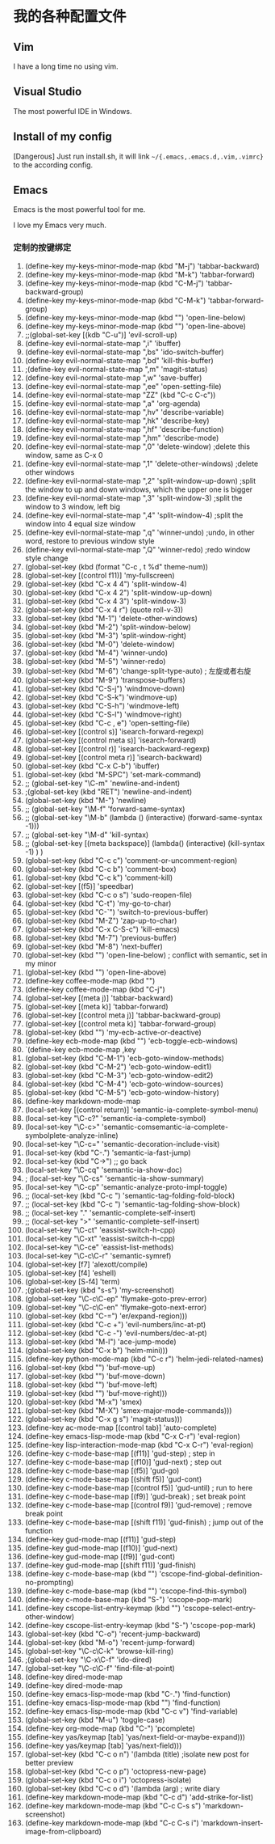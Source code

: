 # 我的各种配置文件

## Vim
I have a long time no using vim.

## Visual Studio
The most powerful IDE in Windows.

## Install of my config
[Dangerous] Just run install.sh, it will link `~/{.emacs,.emacs.d,.vim,.vimrc}` to the according config.

## Emacs
Emacs is the most powerful tool for me.

I love my Emacs very much.

### 定制的按键绑定 ###

1. (define-key my-keys-minor-mode-map (kbd "M-j") 'tabbar-backward)
1. (define-key my-keys-minor-mode-map (kbd "M-k") 'tabbar-forward)
1. (define-key my-keys-minor-mode-map (kbd "C-M-j") 'tabbar-backward-group)
1. (define-key my-keys-minor-mode-map (kbd "C-M-k") 'tabbar-forward-group)
1. (define-key my-keys-minor-mode-map (kbd "<C-return>") 'open-line-below)
1. (define-key my-keys-minor-mode-map (kbd "<C-S-return>") 'open-line-above)
1. ;;(global-set-key [(kdb "C-u")] 'evil-scroll-up)
1. (define-key evil-normal-state-map ",i" 'ibuffer)
1. (define-key evil-normal-state-map ",bs" 'ido-switch-buffer)
1. (define-key evil-normal-state-map ",bd" 'kill-this-buffer)
1. ;(define-key evil-normal-state-map ",m" 'magit-status)
1. (define-key evil-normal-state-map ",w" 'save-buffer)
1. (define-key evil-normal-state-map ",ee" 'open-setting-file)
1. (define-key evil-normal-state-map "ZZ" (kbd "C-c C-c"))
1. (define-key evil-normal-state-map ",a" 'org-agenda)
1. (define-key evil-normal-state-map ",hv" 'describe-variable)
1. (define-key evil-normal-state-map ",hk" 'describe-key)
1. (define-key evil-normal-state-map ",hf" 'describe-function)
1. (define-key evil-normal-state-map ",hm" 'describe-mode)
1. (define-key evil-normal-state-map ",0" 'delete-window)         ;delete this window, same as C-x 0 
1. (define-key evil-normal-state-map ",1" 'delete-other-windows)  ;delete other windows
1. (define-key evil-normal-state-map ",2" 'split-window-up-down)  ;split the window to up and down windows, which the upper one is bigger
1. (define-key evil-normal-state-map ",3" 'split-window-3)        ;split the window to 3 window, left big
1. (define-key evil-normal-state-map ",4" 'split-window-4)        ;split the window into 4 equal size window
1. (define-key evil-normal-state-map ",q" 'winner-undo)	       ;undo, in other word, restore to previous window style
1. (define-key evil-normal-state-map ",Q" 'winner-redo)	       ;redo window style change
1. (global-set-key (kbd (format "C-c , t %d" theme-num))
1. (global-set-key [(control f11)] 'my-fullscreen)
1. (global-set-key (kbd "C-x 4 4") 'split-window-4)
1. (global-set-key (kbd "C-x 4 2") 'split-window-up-down)
1. (global-set-key (kbd "C-x 4 3") 'split-window-3)
1. (global-set-key (kbd "C-x 4 r")  (quote roll-v-3))
1. (global-set-key (kbd "M-1") 'delete-other-windows)
1. (global-set-key (kbd "M-2") 'split-window-below)
1. (global-set-key (kbd "M-3") 'split-window-right)
1. (global-set-key (kbd "M-0") 'delete-window)
1. (global-set-key (kbd "M-4") 'winner-undo)
1. (global-set-key (kbd "M-5") 'winner-redo)
1. (global-set-key (kbd "M-6") 'change-split-type-auto) ; 左旋或者右旋
1. (global-set-key (kbd "M-9") 'transpose-buffers)
1. (global-set-key (kbd "C-S-j") 'windmove-down)
1. (global-set-key (kbd "C-S-k") 'windmove-up)
1. (global-set-key (kbd "C-S-h") 'windmove-left)
1. (global-set-key (kbd "C-S-l") 'windmove-right)
1. (global-set-key (kbd "C-c , e") 'open-setting-file)
1. (global-set-key [(control s)] 'isearch-forward-regexp)
1. (global-set-key [(control meta s)] 'isearch-forward)
1. (global-set-key [(control r)] 'isearch-backward-regexp)
1. (global-set-key [(control meta r)] 'isearch-backward)
1. (global-set-key (kbd "C-x C-b") 'ibuffer)
1. (global-set-key (kbd "M-SPC") 'set-mark-command)
1. ;; (global-set-key "\C-m" 'newline-and-indent)
1. ;(global-set-key (kbd "RET") 'newline-and-indent)
1. (global-set-key (kbd "M-<return>") 'newline)
1. ;; (global-set-key "\M-f" 'forward-same-syntax)
1. ;; (global-set-key "\M-b" (lambda () (interactive) (forward-same-syntax -1)))
1. ;; (global-set-key "\M-d" 'kill-syntax)
1. ;; (global-set-key [(meta backspace)] (lambda() (interactive) (kill-syntax -1) ) )
1. (global-set-key (kbd "C-c c") 'comment-or-uncomment-region)
1. (global-set-key (kbd "C-c b") 'comment-box)
1. (global-set-key (kbd "C-c k") 'comment-kill)
1. (global-set-key [(f5)] 'speedbar)
1. (global-set-key (kbd "C-c o s") 'sudo-reopen-file)
1. (global-set-key (kbd "C-t") 'my-go-to-char)
1. (global-set-key (kbd "C-`") 'switch-to-previous-buffer)
1. (global-set-key (kbd "M-Z") 'zap-up-to-char)
1. (global-set-key (kbd "C-x C-S-c") 'kill-emacs)
1. (global-set-key (kbd "M-7") 'previous-buffer)
1. (global-set-key (kbd "M-8") 'next-buffer)
1. (global-set-key (kbd "<C-return>") 'open-line-below) ; conflict with semantic, set in my minor
1. (global-set-key (kbd "<C-S-return>") 'open-line-above)
1. (define-key coffee-mode-map (kbd "<f7>")
1. (define-key coffee-mode-map (kbd "C-j")
1. (global-set-key [(meta j)] 'tabbar-backward)
1. (global-set-key [(meta k)] 'tabbar-forward)
1. (global-set-key [(control meta j)] 'tabbar-backward-group)
1. (global-set-key [(control meta k)] 'tabbar-forward-group)
1. (global-set-key (kbd "<C-f1>") 'my-ecb-active-or-deactive)
1. (define-key ecb-mode-map (kbd "<C-f2>") 'ecb-toggle-ecb-windows)
1. `(define-key ecb-mode-map ,key
1. (global-set-key (kbd "C-M-1") 'ecb-goto-window-methods)
1. (global-set-key (kbd "C-M-2") 'ecb-goto-window-edit1)
1. (global-set-key (kbd "C-M-3") 'ecb-goto-window-edit2)
1. (global-set-key (kbd "C-M-4") 'ecb-goto-window-sources)
1. (global-set-key (kbd "C-M-5") 'ecb-goto-window-history)
1. (define-key markdown-mode-map
1. (local-set-key [(control return)] 'semantic-ia-complete-symbol-menu)
1. (local-set-key "\C-c?" 'semantic-ia-complete-symbol)
1. (local-set-key "\C-c>" 'semantic-comsemantic-ia-complete-symbolplete-analyze-inline)
1. (local-set-key "\C-c=" 'semantic-decoration-include-visit)
1. (local-set-key (kbd "C-.") 'semantic-ia-fast-jump)
1. (local-set-key (kbd "C->")  ;; go back
1. (local-set-key "\C-cq" 'semantic-ia-show-doc)
1. ;  (local-set-key "\C-cs" 'semantic-ia-show-summary)
1. (local-set-key "\C-cp" 'semantic-analyze-proto-impl-toggle)
1. ;;  (local-set-key (kbd "C-c <left>") 'semantic-tag-folding-fold-block)
1. ;;  (local-set-key (kbd "C-c <right>") 'semantic-tag-folding-show-block)
1. ;; (local-set-key "." 'semantic-complete-self-insert)
1. ;; (local-set-key ">" 'semantic-complete-self-insert)
1. (local-set-key "\C-ct" 'eassist-switch-h-cpp)
1. (local-set-key "\C-xt" 'eassist-switch-h-cpp)
1. (local-set-key "\C-ce" 'eassist-list-methods)
1. (local-set-key "\C-c\C-r" 'semantic-symref)
1. (global-set-key [f7] 'alexott/compile)
1. (global-set-key [f4] 'eshell)
1. (global-set-key [S-f4] 'term)
1. ;(global-set-key (kbd "s-s") 'my-screenshot)
1. (global-set-key "\C-c\C-ep" 'flymake-goto-prev-error)
1. (global-set-key "\C-c\C-en" 'flymake-goto-next-error)
1. (global-set-key (kbd "C-=") 'er/expand-region)))
1. (global-set-key (kbd "C-c +") 'evil-numbers/inc-at-pt)
1. (global-set-key (kbd "C-c -") 'evil-numbers/dec-at-pt)
1. (global-set-key (kbd "M-l") 'ace-jump-mode)
1. (global-set-key (kbd "C-x b") 'helm-mini)))
1. (define-key python-mode-map (kbd "C-c r") 'helm-jedi-related-names)
1. (global-set-key (kbd "<C-S-up>")     'buf-move-up)
1. (global-set-key (kbd "<C-S-down>")   'buf-move-down)
1. (global-set-key (kbd "<C-S-left>")   'buf-move-left)
1. (global-set-key (kbd "<C-S-right>")  'buf-move-right)))
1. (global-set-key (kbd "M-x") 'smex)
1. (global-set-key (kbd "M-X") 'smex-major-mode-commands)))
1. (global-set-key (kbd "C-x g s") 'magit-status)))
1. (define-key ac-mode-map [(control tab)] 'auto-complete)
1. (define-key emacs-lisp-mode-map (kbd "C-x C-r") 'eval-region)
1. (define-key lisp-interaction-mode-map (kbd "C-x C-r") 'eval-region)
1. (define-key c-mode-base-map [(f11)] 'gud-step) ; step in
1. (define-key c-mode-base-map [(f10)] 'gud-next) ; step out
1. (define-key c-mode-base-map [(f5)] 'gud-go)
1. (define-key c-mode-base-map [(shift f5)] 'gud-cont)
1. (define-key c-mode-base-map [(control f5)] 'gud-until) ; run to here
1. (define-key c-mode-base-map [(f9)] 'gud-break) ; set break point
1. (define-key c-mode-base-map [(control f9)] 'gud-remove) ; remove break point
1. (define-key c-mode-base-map [(shift f11)] 'gud-finish) ; jump out of the function
1. (define-key gud-mode-map [(f11)] 'gud-step)
1. (define-key gud-mode-map [(f10)] 'gud-next)
1. (define-key gud-mode-map [(f9)] 'gud-cont)
1. (define-key gud-mode-map [(shift f11)] 'gud-finish)
1. (define-key c-mode-base-map (kbd "<f12>") 'cscope-find-global-definition-no-prompting)
1. (define-key c-mode-base-map (kbd "<C-f12>") 'cscope-find-this-symbol)
1. (define-key c-mode-base-map (kbd "S-<f12>") 'cscope-pop-mark)
1. (define-key cscope-list-entry-keymap (kbd "<f12>") 'cscope-select-entry-other-window)
1. (define-key cscope-list-entry-keymap (kbd "S-<f12>") 'cscope-pop-mark)
1. (global-set-key (kbd "C-o") 'recent-jump-backward)
1. (global-set-key (kbd "M-o") 'recent-jump-forward)
1. (global-set-key "\C-c\C-k" 'browse-kill-ring)
1. ;(global-set-key "\C-x\C-f" 'ido-dired)
1. (global-set-key "\C-c\C-f" 'find-file-at-point)
1. (define-key dired-mode-map
1. (define-key dired-mode-map
1. (define-key emacs-lisp-mode-map (kbd "C-.") 'find-function)
1. (define-key emacs-lisp-mode-map (kbd "<f12>") 'find-function)
1. (define-key emacs-lisp-mode-map (kbd "C-c v") 'find-variable)
1. (global-set-key (kbd "M-u") 'toggle-case)
1. (define-key org-mode-map (kbd "C-<tab>") 'pcomplete)
1. (define-key yas/keymap [tab] 'yas/next-field-or-maybe-expand)))
1. (define-key yas/keymap [tab] 'yas/next-field)))
1. (global-set-key (kbd "C-c o n") '(lambda (title) ;isolate new post for better preview
1. (global-set-key (kbd "C-c o p") 'octopress-new-page)
1. (global-set-key (kbd "C-c o i") 'octopress-isolate)
1. (global-set-key (kbd "C-c o d") '(lambda (arg) ; write diary
1. (define-key markdown-mode-map (kbd "C-c d") 'add-strike-for-list)
1. (define-key markdown-mode-map (kbd "C-c C-s s") 'markdown-screenshot)
1. (define-key markdown-mode-map (kbd "C-c C-s i") 'markdown-insert-image-from-clipboard)
